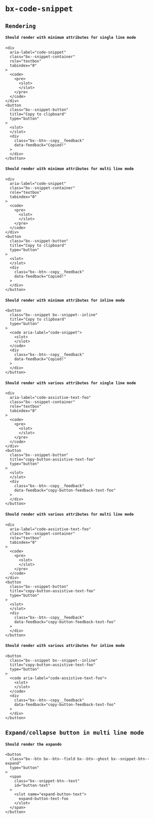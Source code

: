 # `bx-code-snippet`

## `Rendering`

####   `Should render with minimum attributes for single line mode`

```
<div
  aria-label="code-snippet"
  class="bx--snippet-container"
  role="textbox"
  tabindex="0"
>
  <code>
    <pre>
      <slot>
      </slot>
    </pre>
  </code>
</div>
<button
  class="bx--snippet-button"
  title="Copy to clipboard"
  type="button"
>
  <slot>
  </slot>
  <div
    class="bx--btn--copy__feedback"
    data-feedback="Copied!"
  >
  </div>
</button>

```

####   `Should render with minimum attributes for multi line mode`

```
<div
  aria-label="code-snippet"
  class="bx--snippet-container"
  role="textbox"
  tabindex="0"
>
  <code>
    <pre>
      <slot>
      </slot>
    </pre>
  </code>
</div>
<button
  class="bx--snippet-button"
  title="Copy to clipboard"
  type="button"
>
  <slot>
  </slot>
  <div
    class="bx--btn--copy__feedback"
    data-feedback="Copied!"
  >
  </div>
</button>

```

####   `Should render with minimum attributes for inline mode`

```
<button
  class="bx--snippet bx--snippet--inline"
  title="Copy to clipboard"
  type="button"
>
  <code aria-label="code-snippet">
    <slot>
    </slot>
  </code>
  <div
    class="bx--btn--copy__feedback"
    data-feedback="Copied!"
  >
  </div>
</button>

```

####   `Should render with various attributes for single line mode`

```
<div
  aria-label="code-assistive-text-foo"
  class="bx--snippet-container"
  role="textbox"
  tabindex="0"
>
  <code>
    <pre>
      <slot>
      </slot>
    </pre>
  </code>
</div>
<button
  class="bx--snippet-button"
  title="copy-button-assistive-text-foo"
  type="button"
>
  <slot>
  </slot>
  <div
    class="bx--btn--copy__feedback"
    data-feedback="copy-button-feedback-text-foo"
  >
  </div>
</button>

```

####   `Should render with various attributes for multi line mode`

```
<div
  aria-label="code-assistive-text-foo"
  class="bx--snippet-container"
  role="textbox"
  tabindex="0"
>
  <code>
    <pre>
      <slot>
      </slot>
    </pre>
  </code>
</div>
<button
  class="bx--snippet-button"
  title="copy-button-assistive-text-foo"
  type="button"
>
  <slot>
  </slot>
  <div
    class="bx--btn--copy__feedback"
    data-feedback="copy-button-feedback-text-foo"
  >
  </div>
</button>

```

####   `Should render with various attributes for inline mode`

```
<button
  class="bx--snippet bx--snippet--inline"
  title="copy-button-assistive-text-foo"
  type="button"
>
  <code aria-label="code-assistive-text-foo">
    <slot>
    </slot>
  </code>
  <div
    class="bx--btn--copy__feedback"
    data-feedback="copy-button-feedback-text-foo"
  >
  </div>
</button>

```

## `Expand/collapse button in multi line mode`

####   `Should render the expando`

```
<button
  class="bx--btn bx--btn--field bx--btn--ghost bx--snippet-btn--expand"
  type="button"
>
  <span
    class="bx--snippet-btn--text"
    id="button-text"
  >
    <slot name="expand-button-text">
      expand-button-text-foo
    </slot>
  </span>
</button>

```

